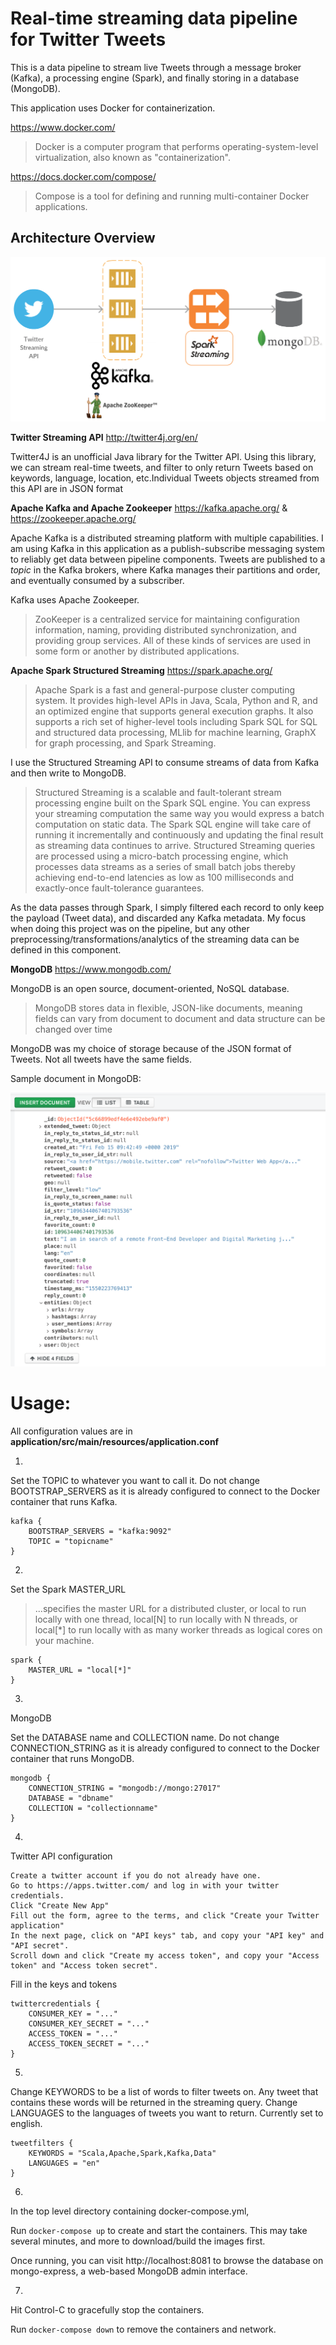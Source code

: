 # Real-time streaming data pipeline for Twitter Tweets

This is a data pipeline to stream live Tweets through a message broker (Kafka), a processing engine (Spark), and finally storing in a database (MongoDB).

This application uses Docker for containerization.

https://www.docker.com/
> Docker is a computer program that performs operating-system-level virtualization, also known as "containerization".

https://docs.docker.com/compose/
> Compose is a tool for defining and running multi-container Docker applications.


## Architecture Overview
![alt text](images/pipeline_architecture.png)

**Twitter Streaming API**
http://twitter4j.org/en/

Twitter4J is an unofficial Java library for the Twitter API. Using this library, we can stream real-time tweets, and filter to only return Tweets based on keywords, language, location, etc.Individual Tweets objects streamed from this API are in JSON format

**Apache Kafka and Apache Zookeeper**
https://kafka.apache.org/ &
https://zookeeper.apache.org/

Apache Kafka is a distributed streaming platform with multiple capabilities. I am using Kafka in this application as a publish-subscribe messaging system to reliably get data between pipeline components. Tweets are published to a *topic* in the Kafka brokers, where Kafka manages their partitions and order, and eventually consumed by a subscriber.

Kafka uses Apache Zookeeper.

>ZooKeeper is a centralized service for maintaining configuration information, naming, providing distributed synchronization, and providing group services. All of these kinds of services are used in some form or another by distributed applications.

**Apache Spark Structured Streaming**
https://spark.apache.org/

> Apache Spark is a fast and general-purpose cluster computing system. It provides high-level APIs in Java, Scala, Python and R, and an optimized engine that supports general execution graphs. It also supports a rich set of higher-level tools including Spark SQL for SQL and structured data processing, MLlib for machine learning, GraphX for graph processing, and Spark Streaming.

I use the Structured Streaming API to consume streams of data from Kafka and then write to MongoDB.

> Structured Streaming is a scalable and fault-tolerant stream processing engine built on the Spark SQL engine. You can express your streaming computation the same way you would express a batch computation on static data. The Spark SQL engine will take care of running it incrementally and continuously and updating the final result as streaming data continues to arrive.
> Structured Streaming queries are processed using a micro-batch processing engine, which processes data streams as a series of small batch jobs thereby achieving end-to-end latencies as low as 100 milliseconds and exactly-once fault-tolerance guarantees. 

As the data passes through Spark, I simply filtered each record to only keep the payload (Tweet data), and discarded any Kafka metadata. My focus when doing this project was on the pipeline, but any other preprocessing/transformations/analytics of the streaming data can be defined in this component.

**MongoDB**
https://www.mongodb.com/

MongoDB is an open source, document-oriented, NoSQL database.

> MongoDB stores data in flexible, JSON-like documents, meaning fields can vary from document to document and data structure can be changed over time

MongoDB was my choice of storage because of the JSON format of Tweets. Not all tweets have the same fields.

Sample document in MongoDB:

![alt text](images/sample_tweet.png)

# Usage:
All configuration values are in **application/src/main/resources/application.conf**

1. 
Set the TOPIC to whatever you want to call it.
Do not change BOOTSTRAP_SERVERS as it is already configured to connect to the Docker container that runs Kafka.
```
kafka {
	BOOTSTRAP_SERVERS = "kafka:9092"
	TOPIC = "topicname"
}
```

2. 
Set the Spark MASTER_URL
> ...specifies the master URL for a distributed cluster, or local to run locally with one thread, local[N] to run locally with N threads, or local[*] to run locally with as many worker threads as logical cores on your machine.

```
spark {
	MASTER_URL = "local[*]"
}
```

3. 
MongoDB

Set the DATABASE name and COLLECTION name.
Do not change CONNECTION_STRING as it is already configured to connect to the Docker container that runs MongoDB.
```
mongodb {
	CONNECTION_STRING = "mongodb://mongo:27017"
	DATABASE = "dbname"
	COLLECTION = "collectionname"
}
```

4. 
Twitter API configuration
```
Create a twitter account if you do not already have one.
Go to https://apps.twitter.com/ and log in with your twitter credentials.
Click "Create New App"
Fill out the form, agree to the terms, and click "Create your Twitter application"
In the next page, click on "API keys" tab, and copy your "API key" and "API secret".
Scroll down and click "Create my access token", and copy your "Access token" and "Access token secret".
```
Fill in the keys and tokens
```
twittercredentials {
	CONSUMER_KEY = "..."
	CONSUMER_KEY_SECRET = "..."
	ACCESS_TOKEN = "..."
	ACCESS_TOKEN_SECRET = "..."
}
```

5. 
Change KEYWORDS to be a list of words to filter tweets on. Any tweet that contains these words will be returned in the streaming query. Change LANGUAGES to the languages of tweets you want to return. Currently set to english.
```
tweetfilters {
	KEYWORDS = "Scala,Apache,Spark,Kafka,Data"
	LANGUAGES = "en"
}
```

6.
In the top level directory containing docker-compose.yml,

Run ```docker-compose up``` to create and start the containers. This may take several minutes, and more to download/build the images first.

Once running, you can visit http://localhost:8081 to browse the database on mongo-express, a web-based MongoDB admin interface.

7.
Hit Control-C to gracefully stop the containers.

Run ```docker-compose down``` to remove the containers and network.


